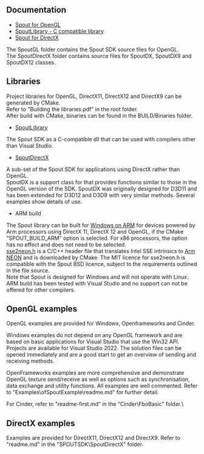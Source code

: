 ## Documentation

- [Spout for OpenGL](https://spoutgl-site.netlify.app/)
- [SpoutLibrary - C compatible library](https://spoutlibrary-site.netlify.app/)
- [Spout for DirectX](https://spoutdx-site.netlify.app/)

The SpoutGL folder contains the Spout SDK source files for OpenGL.\
The SpoutDirectX folder contains source files for SpoutDX, SpoutDX9 and SpoutDX12 classes.

## Libraries

Project libraries for OpenGL, DirectX11, DirectX12 and DirectX9 can be generated by CMake.\
Refer to "Building the libraries.pdf" in the root folder.\
After build with CMake, binaries can be found in the BUILD/Binaries folder.

- [SpoutLibrary](https://spoutlibrary-site.netlify.app/)

The Spout SDK as a C-compatible dll that can be used with compilers other than Visual Studio.

- [SpoutDirectX](https://spoutdx-site.netlify.app/)

A sub-set of the Spout SDK for applications using DirectX rather than OpenGL.\
SpoutDX is a support class for that provides functions similar to those in the OpenGL version of the SDK. SpoutDX was originally designed for D3D11 and has been extended for D3D12 and D3D9 with very similar methods. Several examples show details of use. 

- ARM build

The Spout library can be built for [Windows on ARM](https://learn.microsoft.com/en-us/windows/arm/overview) for devices powered by Arm processors using DirectX 11, DirectX 12 and OpenGL, if the CMake "SPOUT_BUILD_ARM" option is selected. For x86 processors, the option has no effect and does not need to be selected.\
[sse2neon.h](https://github.com/DLTcollab/sse2neon) is a C/C++ header file that translates Intel SSE intrinsics to [Arm NEON](https://developer.arm.com/Architectures/Neon) and is downloaded by CMake. The MIT licence for sse2neon.h is compatible with the Spout BSD licence, subject to the requirements outlined in the file source.\
Note that Spout is designed for Windows and will not operate with Linux.\
ARM build has been tested with Visual Studio and no support can not be offered for other compilers.

## OpenGL examples

OpenGL examples are provided for Windows, Openframeworks and Cinder.

Windows examples do not depend on any OpenGL framework and are based on basic applications for Visual Studio that use the Win32 API. Projects are available for Visual Studio 2022. The solution files can be opened immediately and are a good start to get an overview of sending and receiving methods.

OpenFrameworks examples are more comprehensive and demonstrate OpenGL texture send/receive as well as options such as synchronisation, data exchange and utility functions. All examples are well commented. Refer to "Examples\ofSpoutExample\readme.md" for further detail.

For Cinder, refer to "readme-first.md" in the "Cinder\FboBasic" folder.\

## DirectX examples

Examples are provided for DirectX11, DirectX12 and DirectX9. Refer to "readme.md" in the "SPOUTSDK\SpoutDirectX" folder.





    
